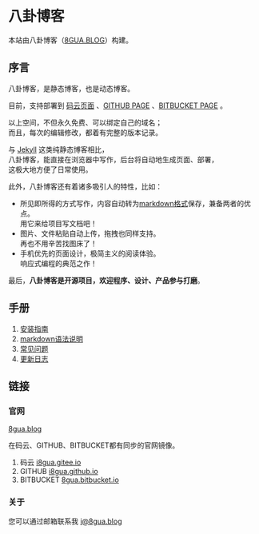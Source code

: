 # 八卦博客
本站由八卦博客（[8GUA.BLOG](https://8GUA.BLOG)）构建。

## 序言

八卦博客，是静态博客，也是动态博客。

目前，支持部署到 [码云页面](http://git.mydoc.io/?t=154714) 、[GITHUB PAGE](https://pages.github.com) 、[BITBUCKET PAGE](https://pages.bitbucket.io) 。

以上空间，不但永久免费、可以绑定自己的域名；  
而且，每次的编辑修改，都着有完整的版本记录。

与 [Jekyll](https://jekyllrb.com/) 这类纯静态博客相比，  
八卦博客，能直接在浏览器中写作，后台将自动地生成页面、部署，  
这极大地方便了日常使用。

此外，八卦博客还有着诸多吸引人的特性，比如：

*   所见即所得的方式写作，内容自动转为[markdown格式](/help/markdown)保存，兼备两者的优点。  
    用它来给项目写文档吧！
*   图片、文件粘贴自动上传，拖拽也同样支持。  
    再也不用辛苦找图床了！
*   手机优先的页面设计，极简主义的阅读体验。  
    响应式编程的典范之作！

最后，**八卦博客是开源项目，欢迎程序、设计、产品参与打磨**。

## 手册

1.  [安装指南](/help/setup)
2.  [markdown语法说明](/help/markdown)
3.  [常见问题](/help/qa)
4.  [更新日志](/help/log)

## 链接

### 官网

[8gua.blog](https://8gua.blog)

在码云、GITHUB、BITBUCKET都有同步的官网镜像。

1.  码云 [i8gua.gitee.io](https://i8gua.gitee.io)
2.  GITHUB [i8gua.github.io](https://i8gua.github.io)
3.  BITBUCKET [8gua.bitbucket.io](https://8gua.bitbucket.io)
    

### 关于

您可以通过邮箱联系我 [i@8gua.blog](mailto:i@8gua.blog)